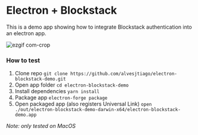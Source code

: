 # Electron + Blockstack

This is a demo app showing how to integrate Blockstack authentication into an electron app.

![ezgif com-crop](https://user-images.githubusercontent.com/407470/34390275-af169eea-eb36-11e7-8404-7327f2f3fe00.gif)

### How to test

1. Clone repo `git clone https://github.com/alvesjtiago/electron-blockstack-demo.git`
2. Open app folder `cd electron-blockstack-demo`
3. Install dependencies `yarn install`
4. Package app `electron-forge package`
5. Open packaged app (also registers Universal Link) `open ./out/electron-blockstack-demo-darwin-x64/electron-blockstack-demo.app`

*Note: only tested on MacOS*